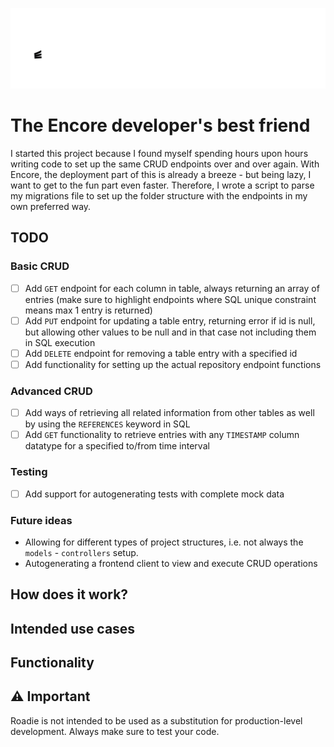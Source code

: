 
![Benjamin Bannekat](assets/4x/RoadieLogoWhite@4x.png)

# The Encore developer's best friend

I started this project because I found myself spending hours upon hours writing code to set up the same CRUD endpoints over and over again. With Encore, the deployment part of this is already a breeze - but being lazy, I want to get to the fun part even faster. Therefore, I wrote a script to parse my migrations file to set up the folder structure with the endpoints in my own preferred way.

## TODO

### Basic CRUD

- [ ] Add `GET` endpoint for each column in table, always returning an array of entries (make sure to highlight endpoints where SQL unique constraint means max 1 entry is returned)
- [ ] Add `PUT` endpoint for updating a table entry, returning error if id is null, but allowing other values to be null and in that case not including them in SQL execution
- [ ] Add `DELETE` endpoint for removing a table entry with a specified id
- [ ] Add functionality for setting up the actual repository endpoint functions

### Advanced CRUD

- [ ] Add ways of retrieving all related information from other tables as well by using the `REFERENCES` keyword in SQL
- [ ] Add `GET` functionality to retrieve entries with any `TIMESTAMP` column datatype for a specified to/from time interval

### Testing

- [ ] Add support for autogenerating tests with complete mock data

### Future ideas

- Allowing for different types of project structures, i.e. not always the `models` - `controllers` setup.
- Autogenerating a frontend client to view and execute CRUD operations

## How does it work?

## Intended use cases

## Functionality

## :warning: Important

Roadie is not intended to be used as a substitution for production-level development. Always make sure to test your code. 




